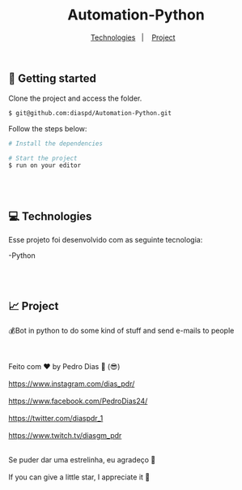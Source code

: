 <h1 align="center">
  Automation-Python
</h1>

<p align="center">
  <a href="#-Technologies">Technologies</a>&nbsp;&nbsp;&nbsp;|&nbsp;&nbsp;&nbsp;
  <a href="#-Project">Project</a>&nbsp;&nbsp;&nbsp;
</p>

<br>


## 🚀 Getting started

Clone the project and access the folder.

```bash
$ git@github.com:diaspd/Automation-Python.git
```

Follow the steps below:
```bash
# Install the dependencies

# Start the project
$ run on your editor
```

<br></br>

## 💻 Technologies

Esse projeto foi desenvolvido com as seguinte tecnologia:

-Python

<br></br>

## 📈 Project
💰Bot in python to do some kind of stuff and send e-mails to people

<br></br>
Feito com ♥ by Pedro Dias :wave: (😎)<br></br>
https://www.instagram.com/dias_pdr/ <br></br>
https://www.facebook.com/PedroDias24/<br></br>
https://twitter.com/diaspdr_1<br></br>
https://www.twitch.tv/diasgm_pdr<br></br>

Se puder dar uma estrelinha, eu agradeço 🤩
<br></br>
If you can give a little star, I appreciate it 🤩
